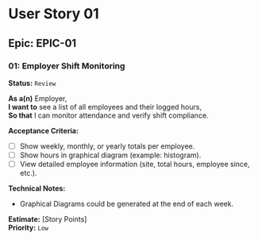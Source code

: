 # User Story 01

## Epic: EPIC-01

### 01: Employer Shift Monitoring
**Status:** <!-- `Backlog` | `Ready` | `In Progress`  | --> `Review` <!-- | `Done` -->

**As a(n)** Employer,  
**I want to** see a list of all employees and their logged hours,  
**So that** I can monitor attendance and verify shift compliance.

**Acceptance Criteria:**
- [ ] Show weekly, monthly, or yearly totals per employee.
- [ ] Show hours in graphical diagram (example: histogram).
- [ ] View detailed employee information (site, total hours, employee since, etc.).

**Technical Notes:**
- Graphical Diagrams could be generated at the end of each week.

**Estimate:** [Story Points]  
**Priority:** <!-- `High` | `Medium` | --> `Low` 